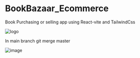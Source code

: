 # BookBazaar_Ecommerce
Book Purchasing or selling app using React-vite and TailwindCss

![logo](https://github.com/arpitjaiswal12/Book_Buy_Ecommerce/assets/97618151/e48120c9-0cd5-4b7c-9fcb-edbea3f5dcbd)

In main branch 
git merge master


![image](https://github.com/arpitjaiswal12/Book_Buy_Ecommerce/assets/97618151/a9b1e547-2d68-4cc8-a845-96d31cb6b81f)


